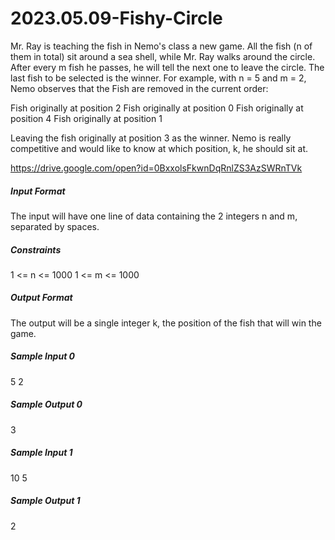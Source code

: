 # 2023.05.09-Fishy-Circle
Mr. Ray is teaching the fish in Nemo's class a new game. All the fish (n of them in total) sit around a sea shell, while Mr. Ray walks around the circle. After every m fish he passes, he will tell the next one to leave the circle. The last fish to be selected is the winner. For example, with n = 5 and m = 2, Nemo observes that the Fish are removed in the current order:

Fish originally at position 2
Fish originally at position 0
Fish originally at position 4
Fish originally at position 1

Leaving the fish originally at position 3 as the winner. Nemo is really competitive and would like to know at which position, k, he should sit at.

https://drive.google.com/open?id=0BxxolsFkwnDqRnlZS3AzSWRnTVk

##### Input Format
The input will have one line of data containing the 2 integers n and m, separated by spaces.

##### Constraints
1 <= n <= 1000 1 <= m <= 1000

##### Output Format
The output will be a single integer k, the position of the fish that will win the game.

##### Sample Input 0
5 2

##### Sample Output 0
3

##### Sample Input 1
10 5

##### Sample Output 1
2
